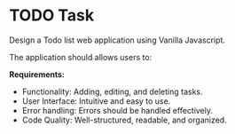 # TODO Task

Design a Todo list web application using Vanilla Javascript.

The application should allows users to:

**Requirements:**

- Functionality: Adding, editing, and deleting tasks.
- User Interface: Intuitive and easy to use.
- Error handling: Errors should be handled effectively.
- Code Quality: Well-structured, readable, and organized.
